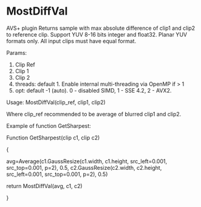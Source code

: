 # MostDiffVal
AVS+ plugin
Returns sample with max absolute difference of clip1 and clip2 to reference clip. Support YUV 8-16 bits integer and float32. Planar YUV formats only.
All input clips must have equal format.

Params:

1. Clip Ref
2. Clip 1
3. Clip 2
4. threads: default 1. Enable internal multi-threading via OpenMP if > 1
5. opt: default -1 (auto). 0 - disabled SIMD, 1 - SSE 4.2, 2 - AVX2.
   
Usage:
MostDiffVal(clip_ref, clip1, clip2)

Where clip_ref recommended to be average of blurred clip1 and clip2.

Example of function GetSharpest:

Function GetSharpest(clip c1, clip c2)

{

avg=Average(c1.GaussResize(c1.width, c1.height, src_left=0.001, src_top=0.001, p=2), 0.5, c2.GaussResize(c2.width, c2.height, src_left=0.001, src_top=0.001, p=2), 0.5)

return MostDiffVal(avg, c1, c2)

}
